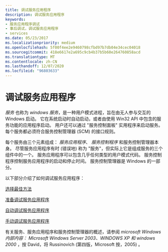 ```yaml
---
title: 调试服务应用程序
description: 调试服务应用程序
keywords:
- 服务应用程序调试
- 事后调试，调试服务应用程序
- services
ms.date: 05/23/2017
ms.localizationpriority: medium
ms.openlocfilehash: 5f00f4ee2e9460798cfbd97b7db04e34cec04018
ms.sourcegitcommit: 418e6617e2a695c9cb4b37b5b60e264760858acd
ms.translationtype: MT
ms.contentlocale: zh-CN
ms.lasthandoff: 12/07/2020
ms.locfileid: "96803633"
---
```

# <a name="debugging-a-service-application"></a>调试服务应用程序


*服务* 也称为 *windows 服务*，是一种用户模式进程，旨在由无人参与交互的 Windows 启动。 它在系统启动时自动启动，或者由使用 Win32 API 中包含的服务功能的应用程序启动。 用户还可以通过 "服务控制面板" 实用程序来启动服务。 每个服务都必须符合服务控制管理器 (SCM) 的接口规则。

每个服务由三个元素组成： *服务应用程序*、 *服务控制程序* 和服务控制管理器本身。 尽管服务应用程序有时 (错误地) 称为 "服务"，但实际上它是组成服务的三个组件中的一个。 服务应用程序可以包含几乎任何类型的用户模式代码。 服务控制程序控制服务应用程序的启动和停止时间。 服务控制管理器是 Windows 的一部分。

以下部分介绍了如何调试服务应用程序：

[选择最佳方法](choosing-the-best-method.md)

[准备调试服务应用程序](preparing-to-debug-the-service-application.md)

[自动调试服务应用程序](debugging-the-service-application-automatically.md)

[手动调试服务应用程序](debugging-the-service-application-manually.md)

有关服务、服务应用程序和服务控制管理器的概述，请参阅 *microsoft Windows 内部内容： Microsoft Windows Server 2003、WINDOWS XP 和 windows 2000* ，按 David，将 Russinovich (第四版，Microsoft 按，2005) 。

 

 





